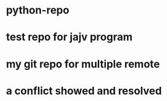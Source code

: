 # python-repo
# test repo for jajv program
# my git repo for multiple remote
# a conflict showed and resolved
